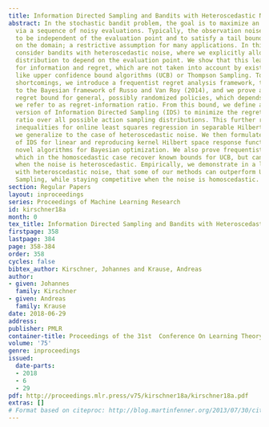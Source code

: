 ```yaml
---
title: Information Directed Sampling and Bandits with Heteroscedastic Noise
abstract: In the stochastic bandit problem, the goal is to maximize an unknown function
  via a sequence of noisy evaluations. Typically, the observation noise is assumed
  to be independent of the evaluation point and to satisfy a tail bound uniformly
  on the domain; a restrictive assumption for many applications. In this work, we
  consider bandits with heteroscedastic noise, where we explicitly allow the noise
  distribution to depend on the evaluation point. We show that this leads to new trade-offs
  for information and regret, which are not taken into account by existing approaches
  like upper confidence bound algorithms (UCB) or Thompson Sampling. To address these
  shortcomings, we introduce a frequentist regret analysis framework, that is similar
  to the Bayesian framework of Russo and Van Roy (2014), and we prove a new high-probability
  regret bound for general, possibly randomized policies, which depends on a quantity
  we refer to as regret-information ratio. From this bound, we define a frequentist
  version of Information Directed Sampling (IDS) to minimize the regret-information
  ratio over all possible action sampling distributions. This further relies on concentration
  inequalities for online least squares regression in separable Hilbert spaces, which
  we generalize to the case of heteroscedastic noise. We then formulate several variants
  of IDS for linear and reproducing kernel Hilbert space response functions, yielding
  novel algorithms for Bayesian optimization. We also prove frequentist regret bounds,
  which in the homoscedastic case recover known bounds for UCB, but can be much better
  when the noise is heteroscedastic. Empirically, we demonstrate in a linear setting
  with heteroscedastic noise, that some of our methods can outperform UCB and Thompson
  Sampling, while staying competitive when the noise is homoscedastic.
section: Regular Papers
layout: inproceedings
series: Proceedings of Machine Learning Research
id: kirschner18a
month: 0
tex_title: Information Directed Sampling and Bandits with Heteroscedastic Noise
firstpage: 358
lastpage: 384
page: 358-384
order: 358
cycles: false
bibtex_author: Kirschner, Johannes and Krause, Andreas
author:
- given: Johannes
  family: Kirschner
- given: Andreas
  family: Krause
date: 2018-06-29
address: 
publisher: PMLR
container-title: Proceedings of the 31st  Conference On Learning Theory
volume: '75'
genre: inproceedings
issued:
  date-parts:
  - 2018
  - 6
  - 29
pdf: http://proceedings.mlr.press/v75/kirschner18a/kirschner18a.pdf
extras: []
# Format based on citeproc: http://blog.martinfenner.org/2013/07/30/citeproc-yaml-for-bibliographies/
---
```

